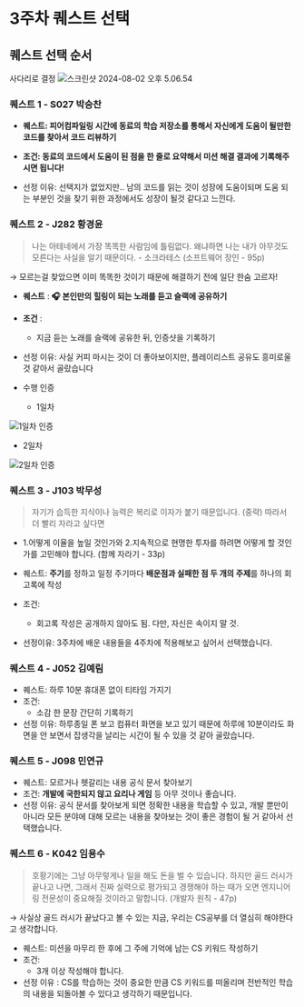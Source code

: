# 3주차 퀘스트 선택
## 퀘스트 선택 순서
사다리로 결정
![스크린샷 2024-08-02 오후 5.06.54](https://hackmd.io/_uploads/S1YXSM9Y0.png)

### 퀘스트 1 - S027 박승찬
- **퀘스트: 피어컴파일링 시간에 동료의 학습 저장소를 통해서 자신에게 도움이 될만한 코드를 찾아서 코드 리뷰하기**
- **조건: 동료의 코드에서 도움이 된 점을 한 줄로 요약해서 미션 해결 결과에 기록해주시면 됩니다!**

- 선정 이유: 선택지가 없었지만.. 남의 코드를 읽는 것이 성장에 도움이되며 도움 되는 부분인 것을 찾기 위한 과정에서도 성장이 될것 같다고 느낀다.

### 퀘스트 2 - J282 황경윤

> 나는 아테네에서 가장 똑똑한 사람임에 틀림없다. 왜냐하면 나는 내가 아무것도 모른다는 사실을 알기 때문이다. - 소크라테스
(소프트웨어 장인 - 95p)
> 

→ 모르는걸 찾았으면 이미 똑똑한 것이기 때문에 해결하기 전에 일단 한숨 고르자!

- **퀘스트** :  **🎧 본인만의 힐링이 되는 노래를 듣고 슬랙에 공유하기**
- **조건** :
    - 지금 듣는 노래를 슬랙에 공유한 뒤, 인증샷을 기록하기

- 선정 이유: 사실 커피 마시는 것이 더 좋아보이지만, 플레이리스트 공유도 흥미로울 것 같아서 골랐습니다
- 수행 인증
  - 1일차
    
![1일차 인증](https://github.com/user-attachments/assets/0a3fbdbf-ec75-4abc-8fec-d6f1f40c58d4)

  - 2일차

![2일차 인증](https://github.com/user-attachments/assets/1dd1ba3b-2b67-4daa-894a-d684145650cd)

### 퀘스트 3 - **J103 박무성**

> 자기가 습득한 지식이나 능력은 복리로 이자가 붙기 때문입니다.
> (중략) 따라서 더 빨리 자라고 싶다면

- 1.어떻게 이율을 높일 것인가와 2.지속적으로 현명한 투자를 하려면 어떻게 할 것인가를 고민해야 합니다.
   (함께 자라기 - 33p)
 

- 퀘스트: **주기**를 정하고 일정 주기마다 **배운점과 실패한 점 두 개의 주제**를 하나의 회고록에 작성
- 조건:
  - 회고록 작성은 공개하지 않아도 됨. 다만, 자신은 속이지 말 것.
- 선정이유: 3주차에 배운 내용들을 4주차에 적용해보고 싶어서 선택했습니다.

### 퀘스트 4 - J052 김예림

- 퀘스트: 하루 10분 휴대폰 없이 티타임 가지기
- 조건:
  - 소감 한 문장 간단히 기록하기
- 선정 이유: 하루종일 폰 보고 컴퓨터 화면을 보고 있기 때문에 하루에 10분이라도 화면을 안 보면서 잡생각을 날리는 시간이 될 수 있을 것 같아 골랐습니다.

### 퀘스트 5 - J098 민연규

- 퀘스트: 모르거나 헷갈리는 내용 공식 문서 찾아보기
- 조건: **개발에 국한되지 않고 요리나 게임** 등 아무 것이나 좋습니다.
- 선정 이유: 공식 문서를 찾아보게 되면 정확한 내용을 학습할 수 있고, 개발 뿐만이 아니라 모든 분야에 대해 모르는 내용을 찾아보는 것이 좋은 경험이 될 거 같아서 선택했습니다.

### 퀘스트 6 - K042 임용수

> 호황기에는 그냥 아무렇게나 일을 해도 돈을 벌 수 있습니다. 하지만 골드 러시가 끝나고 나면, 그래서 진짜 실력으로 평가되고 경쟁해야 하는 때가 오면 엔지니어링 전문성이 중요해질 것이라고 말합니다. (개발자 원칙 - 47p)

→ 사실상 골드 러시가 끝났다고 볼 수 있는 지금, 우리는 CS공부를 더 열심히 해야한다고 생각합니다.

- 퀘스트: 미션을 마무리 한 후에 그 주에 기억에 남는 CS 키워드 작성하기
- 조건:
  - 3개 이상 작성해야 합니다.
- 선정 이유 : CS를 학습하는 것이 중요한 만큼 CS 키워드를 떠올리며 전반적인 학습의 내용을 되돌아볼 수 있다고 생각하기 때문입니다.
